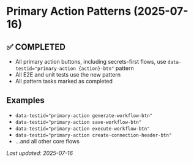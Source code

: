 # Primary Action Patterns (2025-07-16)

## ✅ COMPLETED
- All primary action buttons, including secrets-first flows, use `data-testid="primary-action {action}-btn"` pattern
- All E2E and unit tests use the new pattern
- All pattern tasks marked as completed

## Examples
- `data-testid="primary-action generate-workflow-btn"`
- `data-testid="primary-action save-workflow-btn"`
- `data-testid="primary-action execute-workflow-btn"`
- `data-testid="primary-action create-connection-header-btn"`
- ...and all other core flows

_Last updated: 2025-07-16_ 